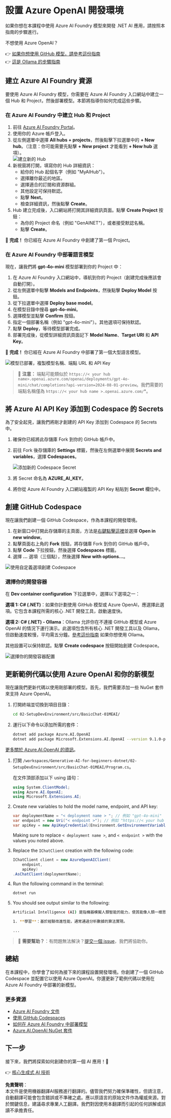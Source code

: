 # 設置 Azure OpenAI 開發環境

如果你想在本課程中使用 Azure AI Foundry 模型來開發 .NET AI 應用，請按照本指南的步驟進行。

不想使用 Azure OpenAI？

👉 [如果你想使用 GitHub 模型，請參考這份指南](README.md)  
👉 [這是 Ollama 的步驟指南](getting-started-ollama.md)

## 建立 Azure AI Foundry 資源

要使用 Azure AI Foundry 模型，你需要在 Azure AI Foundry 入口網站中建立一個 Hub 和 Project，然後部署模型。本節將指導你如何完成這些步驟。

### 在 Azure AI Foundry 中建立 Hub 和 Project

1. 前往 [Azure AI Foundry Portal](https://ai.azure.com/)。  
1. 使用你的 Azure 帳戶登入。  
1. 從左側選單中選擇 **All hubs + projects**，然後點擊下拉選單中的 **+ New hub**。（注意：你可能需要先點擊 **+ New project** 才能看到 **+ New hub** 選項）。  
    ![建立新的 Hub](../../../translated_images/ai-foundry-hub-selection.dc9bf6b90ab4b2b9f94ae6274422bcd318ee09091350750062740479f69a651c.tw.png)  
1. 新視窗將打開，填寫你的 Hub 詳細資訊：  
    - 給你的 Hub 起個名字（例如 "MyAIHub"）。  
    - 選擇離你最近的地區。  
    - 選擇適合的訂閱和資源群組。  
    - 其他設定可保持默認。  
    - 點擊 **Next**。  
    - 檢查詳細資訊，然後點擊 **Create**。  
1. Hub 建立完成後，入口網站將打開其詳細資訊頁面。點擊 **Create Project** 按鈕：  
    - 為你的 Project 命名（例如 "GenAINET"），或者接受默認名稱。  
    - 點擊 **Create**。  

🎉 **完成！** 你已經在 Azure AI Foundry 中創建了第一個 Project。

### 在 Azure AI Foundry 中部署語言模型

現在，讓我們將 **gpt-4o-mini** 模型部署到你的 Project 中：

1. 在 Azure AI Foundry 入口網站中，導航到你的 Project（創建完成後應該會自動打開）。  
1. 從左側選單中點擊 **Models and Endpoints**，然後點擊 **Deploy Model** 按鈕。  
1. 從下拉選單中選擇 **Deploy base model**。  
1. 在模型目錄中搜尋 **gpt-4o-mini**。  
1. 選擇模型並點擊 **Confirm** 按鈕。  
1. 指定一個部署名稱（例如 "gpt-4o-mini"）。其他選項可保持默認。  
1. 點擊 **Deploy**，等待模型部署完成。  
1. 部署完成後，從模型詳細資訊頁面記下 **Model Name**、**Target URI** 和 **API Key**。  

🎉 **完成！** 你已經在 Azure AI Foundry 中部署了第一個大型語言模型。

![模型已部署，複製模型名稱、端點 URL 和 API Key](../../../translated_images/deploytoazure-20-copymodelinfo.9797a0bffd24459c9b977d98e18a089accaece2917d2abcde4ab96db957e0fcb.tw.png)

> 📝 **注意：** 端點可能類似於 `https://< your hub name>.openai.azure.com/openai/deployments/gpt-4o-mini/chat/completions?api-version=2024-08-01-preview`。我們需要的端點名稱僅為 `https://< your hub name >.openai.azure.com/`*。

## 將 Azure AI API Key 添加到 Codespace 的 Secrets

為了安全起見，讓我們將剛才創建的 API Key 添加到 Codespace 的 Secrets 中。

1. 確保你已經將此存儲庫 Fork 到你的 GitHub 帳戶中。  
1. 前往 Fork 後存儲庫的 **Settings** 標籤，然後在左側選單中展開 **Secrets and variables**，選擇 **Codespaces**。  

    ![添加新的 Codespace Secret](../../../translated_images/codespaces-secret.0e168026d0078356489f51ca61b195603283511c73bb805b056619f994652f7c.tw.jpeg)  
1. 將 Secret 命名為 **AZURE_AI_KEY**。  
1. 將你從 Azure AI Foundry 入口網站複製的 API Key 粘貼到 **Secret** 欄位中。

## 創建 GitHub Codespace

現在讓我們創建一個 GitHub Codespace，作為本課程的開發環境。

1. 在新窗口中打開此存儲庫的主頁面，方法是[右鍵點擊這裡](https://github.com/microsoft/Generative-AI-for-beginners-dotnet)並選擇 **Open in new window**。  
1. 點擊頁面右上角的 **Fork** 按鈕，將存儲庫 Fork 到你的 GitHub 帳戶中。  
1. 點擊 **Code** 下拉按鈕，然後選擇 **Codespaces** 標籤。  
1. 選擇 **...** 選項（三個點），然後選擇 **New with options...**。  

![使用自定義選項創建 Codespace](../../../translated_images/creating-codespace.0e7334f85cf4c8d0e080a0d5b4c76c24c5bbe6bddf48dcd1403e092ea0d9bce9.tw.png)

### 選擇你的開發容器

在 **Dev container configuration** 下拉選單中，選擇以下選項之一：

**選項 1: C# (.NET)**：如果你計劃使用 GitHub 模型或 Azure OpenAI，應選擇此選項。它包含本課程所需的核心 .NET 開發工具，啟動速度快。  

**選項 2: C# (.NET) - Ollama**：Ollama 允許你在不連接 GitHub 模型或 Azure OpenAI 的情況下運行演示。此選項包含所有核心 .NET 開發工具以及 Ollama，但啟動速度較慢，平均需五分鐘。[參考這份指南](getting-started-ollama.md) 如果你想使用 Ollama。  

其他設置可以保持默認。點擊 **Create codespace** 按鈕開始創建 Codespace。

![選擇你的開發容器配置](../../../translated_images/select-container-codespace.9b8ca34b6ff8b4cb80973924cbc1894cf7672d233b0055b47f702db60c4c6221.tw.png)

## 更新範例代碼以使用 Azure OpenAI 和你的新模型

現在讓我們更新代碼以使用剛部署的模型。首先，我們需要添加一些 NuGet 套件來支持 Azure OpenAI。

1. 打開終端並切換到項目目錄：

    ```bash
    cd 02-SetupDevEnvironment/src/BasicChat-01MEAI/
    ```

1. 運行以下命令以添加所需的套件：

    ```bash
    dotnet add package Azure.AI.OpenAI
    dotnet add package Microsoft.Extensions.AI.OpenAI --version 9.1.0-preview.1.25064.3
    ```

[更多關於 Azure.AI.OpenAI 的資訊](https://www.nuget.org/packages/Azure.AI.OpenAI/2.1.0#show-readme-container)。

1. 打開 `/workspaces/Generative-AI-for-beginners-dotnet/02-SetupDevEnvironment/src/BasicChat-01MEAI/Program.cs`。

    在文件頂部添加以下 using 語句：

    ```csharp
    using System.ClientModel;
    using Azure.AI.OpenAI;
    using Microsoft.Extensions.AI;

1. Create new variables to hold the model name, endpoint, and API key:

    ```csharp
    var deploymentName = "< deployment name > "; // 例如 "gpt-4o-mini"
    var endpoint = new Uri("< endpoint >"); // 例如 "https://< your hub name >.openai.azure.com/"
    var apiKey = new ApiKeyCredential(Environment.GetEnvironmentVariable("AZURE_AI_SECRET"));
    ```

    Making sure to replace `< deployment name >`, and `< endpoint >` with the values you noted above.

1. Replace the `IChatClient` creation with the following code:

    ```csharp
    IChatClient client = new AzureOpenAIClient(
        endpoint,
        apiKey)
    .AsChatClient(deploymentName);
    ```

1. Run the following command in the terminal:

    ```bash
    dotnet run
    ```

1. You should see output similar to the following:

    ```bash
    Artificial Intelligence (AI) 是指機器模擬人類智能的能力，使其能像人類一樣思考和學習。AI 涵蓋了多種技術和方法，使計算機和系統能執行通常需要人類智能的任務，包括：

    1. **學習**：基於經驗改進性能，通常通過分析數據的算法實現。
    
    ...
    ```

> 🙋 **需要幫助？**：有問題無法解決？[提交一個 issue](https://github.com/microsoft/Generative-AI-for-beginners-dotnet/issues/new?template=Blank+issue)，我們將協助你。

## 總結

在本課程中，你學會了如何為接下來的課程設置開發環境。你創建了一個 GitHub Codespace 並配置它以使用 Azure OpenAI。你還更新了範例代碼以使用在 Azure AI Foundry 中部署的新模型。

### 更多資源

- [Azure AI Foundry 文件](https://learn.microsoft.com/azure/ai-services/)  
- [使用 GitHub Codespaces](https://docs.github.com/en/codespaces/getting-started)  
- [如何在 Azure AI Foundry 中部署模型](https://learn.microsoft.com/azure/ai-services/deploy/)  
- [Azure.AI.OpenAI NuGet 套件](https://www.nuget.org/packages/Azure.AI.OpenAI)

## 下一步

接下來，我們將探索如何創建你的第一個 AI 應用！🚀

👉 [核心生成式 AI 技術](../03-CoreGenerativeAITechniques/readme.md)

**免責聲明**：  
本文件是使用機器翻譯AI服務進行翻譯的。儘管我們努力確保準確性，但請注意，自動翻譯可能會包含錯誤或不準確之處。應以原語言的原始文件作為權威來源。對於關鍵信息，建議尋求專業人工翻譯。我們對因使用本翻譯而引起的任何誤解或誤讀不承擔責任。